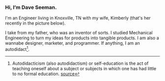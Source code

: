 ### Hi, I’m Dave Seeman.

I'm an Engineer living in Knoxville, TN with my wife, Kimberly (that's her recently in the picture below).

I take from my father, who was an inventor of sorts. I studied Mechanical Engineering to turn my ideas for products into tangible products. I am also a wannabe designer, marketer, and programmer. If anything, I am an autodidact[^1].

[^1]: Autodidacticism (also autodidactism) or self-education is the act of teaching oneself about a subject or subjects in which one has had little to no formal education. [source](http://en.wikipedia.org/wiki/Autodidacticism)
